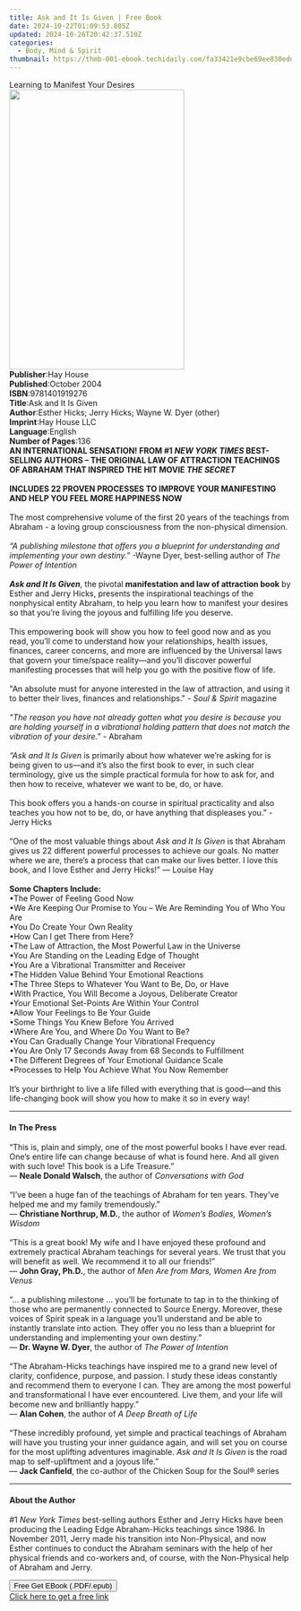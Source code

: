 ```yaml
---
title: Ask and It Is Given | Free Book
date: 2024-10-22T01:09:53.805Z
updated: 2024-10-26T20:42:37.510Z
categories:
  - Body, Mind & Spirit
thumbnail: https://thmb-001-ebook.techidaily.com/fa33421e9cbe69ee830edd950345f48e83521269559470bbb590b0abcc83d5a3.jpg
---
```

<main id="book-container">
  <div class="flex flex-col">
    <div class="book-brief flex-1 py-6 px-4 sm:p-6 md:py-10 md:px-8">
      <!-- brief-->
      <div class="book-brief-main">Learning to Manifest Your Desires</div>
    </div>
    <div
      class="book-meta-info flex-1 grid gap-4 col-start-1 col-end-3 row-start-1 sm:mb-6 sm:grid-cols-4 lg:gap-6 lg:col-start-2 lg:row-end-6 lg:row-span-6 lg:mb-0"
    >
      <div
        class="book-meta-info-left place-content-center mt-4 p-4 text-sm leading-6 col-start-2 col-span-2 dark:text-slate-400"
      >
        <img
          class="w-full h-500 object-cover rounded-lg sm:h-255 sm:col-span-2 lg:col-span-full"
          src="https://img-001-ebook.techidaily.com/1fbd5c4754f9ed70d760f37e99bf8c50cea929648c1d3dd1dc9102744199c7d6.jpg"
          alt=""
          width="312"
          height="500"
        />
      </div>
      <div
        class="book-meta-info-right mt-2 col-start-1 row-start-2 col-span-3 self-center"
      >
        <!-- meta data  -->
        <div class="flex flex-col px-4 md:px-8">
          <div class="flex-1">
            <strong>Publisher</strong>:<span class="px-2">Hay House</span>
          </div>
          <div class="flex-1">
            <strong>Published</strong>:<span class="px-2">October 2004</span>
          </div>
          <div class="flex-1">
            <strong>ISBN</strong>:<span class="px-2">9781401919276</span>
          </div>
          <div class="flex-1">
            <strong>Title</strong>:<span class="px-2">Ask and It Is Given</span>
          </div>
          <div class="flex-1">
            <strong>Author</strong>:<span class="px-2"
              >Esther Hicks; Jerry Hicks; Wayne W. Dyer (other)</span
            >
          </div>
          <div class="flex-1">
            <strong>Imprint</strong>:<span class="px-2">Hay House LLC</span>
          </div>
          <div class="flex-1">
            <strong>Language</strong>:<span class="px-2">English</span>
          </div>
          <div class="flex-1">
            <strong>Number of Pages</strong>:<span class="px-2">136</span>
          </div>
        </div>
      </div>
    </div>
    <div class="book-description flex-1 py-6 px-4 sm:p-6 md:py-10 md:px-8">
      <div class="book-description-main">
        <div accordion-content="" id="description">
          <b
            >AN INTERNATIONAL SENSATION! FROM #1
            <i>NEW YORK TIMES</i> BEST-SELLING AUTHORS – THE ORIGINAL LAW OF
            ATTRACTION TEACHINGS OF ABRAHAM THAT INSPIRED THE HIT MOVIE
            <i>THE SECRET</i><br /><br />
            INCLUDES 22 PROVEN PROCESSES TO IMPROVE YOUR MANIFESTING AND HELP
            YOU FEEL MORE HAPPINESS NOW</b
          >
          <br /><br />
          The most comprehensive volume of the first 20 years of the teachings
          from Abraham - a loving group consciousness from the non-physical
          dimension. <br /><br />
          <i
            >“A publishing milestone that offers you a blueprint for
            understanding and implementing your own destiny.”</i
          >
          -Wayne Dyer, best-selling author of <i>The Power of Intention</i
          ><br /><br />
          <b><i>Ask and It Is Given</i></b
          >, the pivotal <b>manifestation and law of attraction book</b> by
          Esther and Jerry Hicks, presents the inspirational teachings of the
          nonphysical entity Abraham, to help you learn how to manifest your
          desires so that you’re living the joyous and fulfilling life you
          deserve. <br /><br />
          This empowering book will show you how to feel good now and as you
          read, you’ll come to understand how your relationships, health issues,
          finances, career concerns, and more are influenced by the Universal
          laws that govern your time/space reality—and you’ll discover powerful
          manifesting processes that will help you go with the positive flow of
          life. <br /><br />
          "An absolute must for anyone interested in the law of attraction, and
          using it to better their lives, finances and relationships." -
          <i>Soul &amp; Spirit</i> magazine<br /><br />
          <i
            >"The reason you have not already gotten what you desire is because
            you are holding yourself in a vibrational holding pattern that does
            not match the vibration of your desire."</i
          >
          - Abraham<br /><br />
          <i>“Ask and It Is Given</i> is primarily about how whatever we’re
          asking for is being given to us—and it’s also the first book to ever,
          in such clear terminology, give us the simple practical formula for
          how to ask for, and then how to receive, whatever we want to be, do,
          or have. <br /><br />This book offers you a hands-on course in
          spiritual practicality and also teaches you how not to be, do, or have
          anything that displeases you.” - Jerry Hicks<br /><br />
          “One of the most valuable things about <i>Ask and It Is Given</i> is
          that Abraham gives us 22 different powerful processes to achieve our
          goals. No matter where we are, there’s a process that can make our
          lives better. I love this book, and I love Esther and Jerry Hicks!” —
          Louise Hay<br /><br />
          <b>Some Chapters Include: </b><br />
          •The Power of Feeling Good Now<br />
          •We Are Keeping Our Promise to You – We Are Reminding You of Who You
          Are<br />
          •You Do Create Your Own Reality<br />
          •How Can I get There from Here? <br />
          •The Law of Attraction, the Most Powerful Law in the Universe<br />
          •You Are Standing on the Leading Edge of Thought<br />
          •You Are a Vibrational Transmitter and Receiver<br />
          •The Hidden Value Behind Your Emotional Reactions<br />
          •The Three Steps to Whatever You Want to Be, Do, or Have<br />
          •With Practice, You Will Become a Joyous, Deliberate Creator<br />
          •Your Emotional Set-Points Are Within Your Control<br />
          •Allow Your Feelings to Be Your Guide<br />
          •Some Things You Knew Before You Arrived<br />
          •Where Are You, and Where Do You Want to Be? <br />
          •You Can Gradually Change Your Vibrational Frequency<br />
          •You Are Only 17 Seconds Away from 68 Seconds to Fulfillment<br />
          •The Different Degrees of Your Emotional Guidance Scale<br />
          •Processes to Help You Achieve What You Now Remember<br /><br />
          It’s your birthright to live a life filled with everything that is
          good—and this life-changing book will show you how to make it so in
          every way!
        </div>
        <div class="accordion-fader"></div>
      </div>
    </div>
    <div class="book-excerpts flex-1 py-6 px-4 sm:p-6 md:py-10 md:px-8">
      <!-- excerpts-->
      <div class="book-excerpts-main">
        <hr />
        <h4 class="placeholder placeholder-heading">
          <span>In The Press</span>
        </h4>
        <p>
          “This is, plain and simply, one of the most powerful books I have ever
          read. One’s entire life can change because of what is found here. And
          all given with such love! This book is a Life Treasure.”<br />—
          <b>Neale Donald Walsch</b>, the author of
          <i>Conversations with God<br /><br /></i>“I’ve been a huge fan of the
          teachings of Abraham for ten years. They’ve helped me and my family
          tremendously.”<br />— <b>Christiane Northrup, M.D.</b>, the author of
          <i>Women’s Bodies, Women’s Wisdom<br /></i><br />“This is a great
          book! My wife and I have enjoyed these profound and extremely
          practical Abraham teachings for several years. We trust that you will
          benefit as well. We recommend it to all our friends!”<br />—
          <b>John Gray, Ph.D.</b>, the author of
          <i>Men Are from Mars, Women Are from Venus<br /><br /></i>“... a
          publishing milestone ... you’ll be fortunate to tap in to the thinking
          of those who are permanently connected to Source Energy. Moreover,
          these voices of Spirit speak in a language you’ll understand and be
          able to instantly translate into action. They offer you no less than a
          blueprint for understanding and implementing your own destiny.”<br />—
          <b>Dr. Wayne W. Dyer</b>, the author of
          <i>The Power of Intention<br /><br /></i>“The Abraham-Hicks teachings
          have inspired me to a grand new level of clarity, confidence, purpose,
          and passion. I study these ideas constantly and recommend them to
          everyone I can. They are among the most powerful and transformational
          I have ever encountered. Live them, and your life will become new and
          brilliantly happy.”<br />— <b>Alan Cohen</b>, the author of
          <i>A Deep Breath of Life<br /><br /></i>“These incredibly profound,
          yet simple and practical teachings of Abraham will have you trusting
          your inner guidance again, and will set you on course for the most
          uplifting adventures imaginable. <i>Ask and It Is Given</i> is the
          road map to self-upliftment and a joyous life.”<br />—
          <b>Jack Canfield</b>, the co-author of the Chicken Soup for the Soul®
          series
        </p>
      </div>
    </div>
    <div class="book-about-author flex-1 py-6 px-4 sm:p-6 md:py-10 md:px-8">
      <!-- about author-->
      <div class="book-main-author-main">
        <hr />
        <h4 class="placeholder placeholder-heading">
          <span>About the Author</span>
        </h4>
        <p>
          #1 <i>New York Times</i> best-selling authors Esther and Jerry Hicks
          have been producing the Leading Edge Abraham-Hicks teachings since
          1986. In November 2011, Jerry made his transition into Non-Physical,
          and now Esther continues to conduct the Abraham seminars with the help
          of her physical friends and co-workers and, of course, with the
          Non-Physical help of Abraham and Jerry.
        </p>
      </div>
    </div>
    <div class="book-free-get flex-1 py-6 px-4 sm:p-6 md:py-10 md:px-8">
      <button
        id="btn-free-get"
        class="bg-blue-500 hover:bg-blue-700 text-white font-bold py-2 px-4 rounded"
      >
        Free Get EBook (.PDF/.epub)
      </button>
      <div id="countdown-display" class="px-2 text-lg mt-2"></div>
      <a
        id="free-link"
        class="hidden bg-blue-500 hover:bg-blue-700 text-white font-bold py-2 px-4 rounded"
        href="https://www.ebooks.com/en-us/book/96316717/ask-and-it-is-given/esther-hicks/"
        target="_blank"
        >Click here to get a free link</a
      >
    </div>
    <script>
      let countdownTime = 0;
      let countdownInterval = null;
      document
        .getElementById('btn-free-get')
        .addEventListener('click', startCountdown);
      function startCountdown() {
        countdownTime = new Date().getTime() + 60000 * 3;
        countdownInterval = setInterval(updateCountdown, 1000);
        document.getElementById('btn-free-get').disabled = true;
        document
          .getElementById('btn-free-get')
          .classList.add('bg-gray-500', 'cursor-not-allowed');
      }
      function updateCountdown() {
        let currentTime = new Date().getTime();
        let timeLeft = countdownTime - currentTime;
        let secondsLeft = Math.floor(timeLeft / 1000);
        document.getElementById('countdown-display').innerHTML =
          `Remaining time: ${secondsLeft} seconds.`;
        if (secondsLeft <= 0) {
          clearInterval(countdownInterval);
          document.getElementById('btn-free-get').classList.add('hidden');
          document.getElementById('free-link').classList.remove('hidden');
          document.getElementById('countdown-display').innerHTML = '';
        }
      }
    </script>
  </div>
</main>

<ins class="adsbygoogle"
      style="display:block"
      data-ad-client="ca-pub-7571918770474297"
      data-ad-slot="8358498916"
      data-ad-format="auto"
      data-full-width-responsive="true"></ins>
    